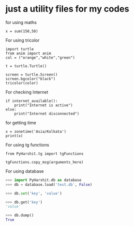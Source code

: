 # just a utility files for my codes


for using maths
```
x = sum(150,50)
```

For using tricolor

```
import turtle
from anim import anim
col = ("orange","white","green")

t = turtle.Turtle()

screen = turtle.Screen()
screen.bgcolor("black")
tricolor(color)
```
For checking Internet
```
if internet_available():
    print("Internet is active")
else:
    print("Internet disconnected")

```
for getting time
```
x = zonetime('Asia/Kolkata')
print(x)
```

For using tg functions 
```
from PyHarshit.tg import tgFunctions 

tgFunctions.copy_msg(arguments_here)
```
For using database
```python
>>> import PyHarshit.db as database
>>> db = database.load('test.db', False)

>>> db.set('key', 'value')

>>> db.get('key')
'value'

>>> db.dump()
True
```
